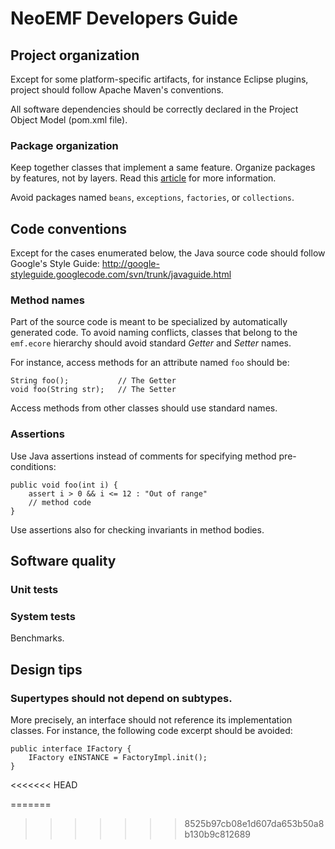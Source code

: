 # NeoEMF Developers Guide
## Project organization
Except for some platform-specific artifacts, for instance Eclipse plugins, project should follow Apache Maven's conventions.

All software dependencies should be correctly declared in the Project Object Model (pom.xml file).

### Package organization
Keep together classes that implement a same feature. 
Organize packages by features, not by layers.
Read this [article](http://www.javapractices.com/topic/TopicAction.do?Id=205) for more information. 

Avoid packages named `beans`, `exceptions`, `factories`, or `collections`.

## Code conventions
Except for the cases enumerated below, the Java source code should follow Google's Style Guide: <http://google-styleguide.googlecode.com/svn/trunk/javaguide.html>

### Method names
Part of the source code is meant to be specialized by automatically generated code. 
To avoid naming conflicts, classes that belong to the `emf.ecore` hierarchy should avoid standard *Getter* and *Setter* names.

For instance, access methods for an attribute named `foo` should be:

    String foo(); 			// The Getter
    void foo(String str);	// The Setter
    
Access methods from other classes should use standard names.

### Assertions
Use Java assertions instead of comments for specifying method pre-conditions: 

    public void foo(int i) {
    	assert i > 0 && i <= 12 : "Out of range"
    	// method code
    }
Use assertions also for checking invariants in method bodies.

## Software quality
### Unit tests
### System tests

Benchmarks.

## Design tips
### Supertypes should not depend on subtypes.
More precisely, an interface should not reference its implementation classes. For instance, the following code excerpt should be avoided: 

	public interface IFactory {
		IFactory eINSTANCE = FactoryImpl.init();
	}
<<<<<<< HEAD
	
	
<!-- Avoid casts -->
<!--Avoid conditional behavior -->
<!--Design first for testability, then for performance -->
=======
>>>>>>> 8525b97cb08e1d607da653b50a8b130b9c812689
